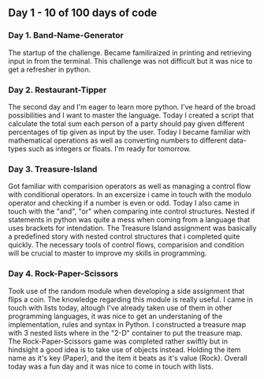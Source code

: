 ## Day 1 - 10 of 100 days of code

### Day 1. Band-Name-Generator

The startup of the challenge. Became familiraized in printing and retrieving input in from the terminal. This challenge was not difficult but it was nice to get a refresher in python.

### Day 2. Restaurant-Tipper

The second day and I'm eager to learn more python. I've heard of the broad possibilities and I want to master the language. Today I created a script that calculate the total sum each person of a party should pay given different percentages of tip given as input by the user. Today I became familiar with mathematical operations as well as converting numbers to different data-types such as integers or floats. I'm ready for tomorrow.

### Day 3. Treasure-Island

Got familiar with comparision operators as well as managing a control flow with conditional operators. In an excersize i came in touch with the modulo operator and checking if a number is even or odd. Today I also came in touch with the "and", "or" when comparing inte control structures. Nested if statements in python was quite a mess when coming from a language that uses brackets for intendation. The Treasure Island assignment was basically a predefined story with nested control structures that i completed quite quickly. The necessary tools of control flows, comparision and condition will be crucial to master to improve my skills in programming.

### Day 4. Rock-Paper-Scissors

Took use of the random module when developing a side assignment that flips a coin. The knowledge regarding this module is really useful. I came in touch with lists today, altough I've already taken use of them in other programming languages, it was nice to get an understaning of the implementation, rules and syntax in Python. I constructed a treasure map with 3 nested lists where in the "2-D" container to put the treasure map. The Rock-Paper-Scissors game was completed rather swiftly but in hindsight a good idea is to take use of objects instead. Holding the item name as it's key (Paper), and the item it beats as it's value (Rock). Overall today was a fun day and it was nice to come in touch with lists.
